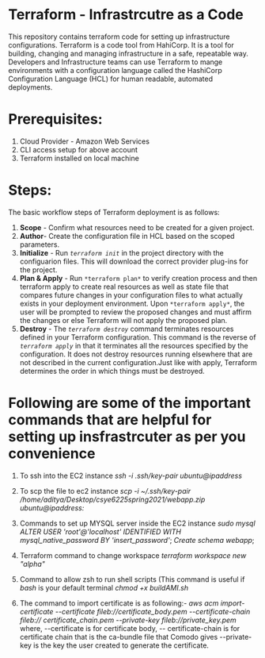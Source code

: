 # Terraform - Infrastrcutre as a Code
This repository contains terraform code for setting up infrastructure configurations. Terraform is a code tool from HahiCorp. It is a tool for building, changing and managing infrastructure in a safe, repeatable way. Developers and Infrastructure teams can use Terraform to mange environments with a configuration language called the HashiCorp Configuration Language (HCL) for human readable, automated deployments.

# Prerequisites:

1. Cloud Provider - Amazon Web Services
2. CLI access setup for above account
3. Terraform installed on local machine
   
# Steps:

The basic workflow steps of Terraform deployment is as follows:

1. **Scope** - Confirm what resources need to be created for a given project.
2. **Author**- Create the configuration file in HCL based on the scoped parameters.
3. **Initialize** - Run *`terraform init`*  in the project directory with the configuarion files. This will download the correct provider plug-ins for the project.
4. **Plan & Apply** - Run `*terraform plan*` to verify creation process and then terraform apply to create real resources as well as state file that compares future changes in your configuration files to what actually exists in your deployment environment. Upon `*terraform apply*`, the user will be prompted to review the proposed changes and must affirm the changes or else Terraform will not apply the proposed plan.
5. **Destroy** - The *`terraform destroy`* command terminates resources defined in your Terraform configuration. This command is the reverse of *`terraform apply`* in that it terminates all the resources specified by the configuration. It does not destroy resources running elsewhere that are not described in the current configuration.Just like with apply, Terraform determines the order in which things must be destroyed.

# Following are some of the important commands that are helpful for setting up insfrastrcuter as per you convenience

1. To ssh into the EC2 instance
*ssh -i .ssh/key-pair ubuntu@ipaddress*

2. To scp the file to ec2 instance
*scp -i ~/.ssh/key-pair /home/aditya/Desktop/csye6225spring2021/webapp.zip ubuntu@ipaddress:*


3. Commands to set up MYSQL server inside the EC2 instance
    *sudo mysql*
    *ALTER USER 'root'@'localhost' IDENTIFIED WITH mysql_native_password BY 'insert_password'*;
    *Create schema webapp*;

4. Terraform command to change workspace
   *terraform workspace new "alpha"*

5. Command to allow zsh to run shell scripts (This command is useful if *bash* is your default terminal
   *chmod +x buildAMI.sh*

6. The command to import certificate is as following:-
   *aws acm import-certificate --certificate fileb://certificate_body.pem --certificate-chain fileb:// certificate_chain.pem --private-key fileb://private_key.pem* 
    where,
    --certificate is for certificate body,
    -- certificate-chain is for certificate chain that is the ca-bundle file that Comodo gives
    --private-key is the key the user created to generate the certificate.